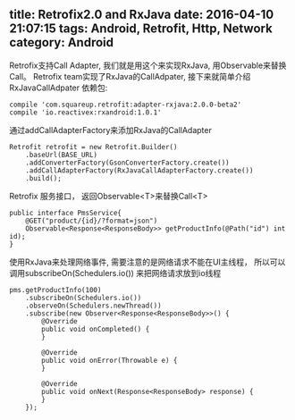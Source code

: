 title: Retrofix2.0 and RxJava
date: 2016-04-10 21:07:15
tags: Android, Retrofit, Http, Network
category: Android
---
Retrofix支持Call Adapter, 我们就是用这个来实现RxJava, 用Observable来替换Call。
Retrofix team实现了RxJava的CallAdpater, 接下来就简单介绍RxJavaCallAdpater
依赖包:
```
compile 'com.squareup.retrofit:adapter-rxjava:2.0.0-beta2'
compile 'io.reactivex:rxandroid:1.0.1'
```
通过addCallAdapterFactory来添加RxJava的CallAdapter
```
Retrofit retrofit = new Retrofit.Builder()
    .baseUrl(BASE_URL)
    .addConverterFactory(GsonConverterFactory.create())
    .addCallAdapterFactory(RxJavaCallAdapterFactory.create())
    .build();
```

Retrofix 服务接口， 返回Observable&lt;T&gt;来替换Call&lt;T&gt;

```
public interface PmsService{
    @GET("product/{id}/?format=json")
    Observable<Response<ResponseBody>> getProductInfo(@Path("id") int id);
}
```
使用RxJava来处理网络事件, 需要注意的是网络请求不能在UI主线程，
所以可以调用subscribeOn(Schedulers.io()) 来把网络请求放到io线程
```
pms.getProductInfo(100)
    .subscribeOn(Schedulers.io())
    .observeOn(Schedulers.newThread())
    .subscribe(new Observer<Response<ResponseBody>>() {
        @Override
        public void onCompleted() {
        }

        @Override
        public void onError(Throwable e) {
        }

        @Override
        public void onNext(Response<ResponseBody> response) {
        }
    });
```
